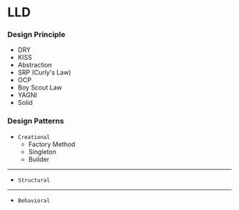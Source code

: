 # LLD

### Design Principle 
- DRY
- KISS
- Abstraction 
- SRP (Curly's Law)
- OCP
- Boy Scout Law
- YAGNI
- Solid

### Design Patterns
- `Creational `
    - Factory Method
    - Singleton 
    - Builder
---
- `Structural`

---
- `Behavioral`
